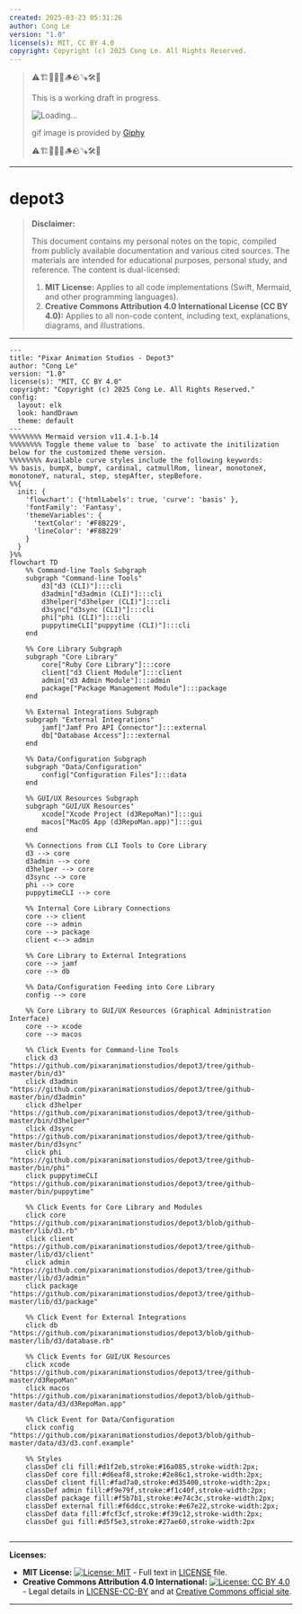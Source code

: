 ```yaml
---
created: 2025-03-23 05:31:26
author: Cong Le
version: "1.0"
license(s): MIT, CC BY 4.0
copyright: Copyright (c) 2025 Cong Le. All Rights Reserved.
---
```



> ⚠️🏗️🚧🦺🧱🪵🪨🪚🛠️👷
> 
> This is a working draft in progress.
> 
> ![Loading...](https://media4.giphy.com/media/v1.Y2lkPTc5MGI3NjExcHdnZ3VkcDEydmlia2VyNTk3ZHZqNzhycTVoNzV6amVjYWIxZ2czdyZlcD12MV9pbnRlcm5hbF9naWZfYnlfaWQmY3Q9Zw/jPsObTEowtqZW/giphy.gif)
> 
> gif image is provided by [Giphy](https://giphy.com)
> 
> ⚠️🏗️🚧🦺🧱🪵🪨🪚🛠️👷

----


# depot3
> **Disclaimer:**
>
> This document contains my personal notes on the topic,
> compiled from publicly available documentation and various cited sources.
> The materials are intended for educational purposes, personal study, and reference.
> The content is dual-licensed:
> 1. **MIT License:** Applies to all code implementations (Swift, Mermaid, and other programming languages).
> 2. **Creative Commons Attribution 4.0 International License (CC BY 4.0):** Applies to all non-code content, including text, explanations, diagrams, and illustrations.
---



```mermaid
---
title: "Pixar Animation Studios - Depot3"
author: "Cong Le"
version: "1.0"
license(s): "MIT, CC BY 4.0"
copyright: "Copyright (c) 2025 Cong Le. All Rights Reserved."
config:
  layout: elk
  look: handDrawn
  theme: default
---
%%%%%%%% Mermaid version v11.4.1-b.14
%%%%%%%% Toggle theme value to `base` to activate the initilization below for the customized theme version.
%%%%%%%% Available curve styles include the following keywords:
%% basis, bumpX, bumpY, cardinal, catmullRom, linear, monotoneX, monotoneY, natural, step, stepAfter, stepBefore.
%%{
  init: {
    'flowchart': {'htmlLabels': true, 'curve': 'basis' },
    'fontFamily': 'Fantasy',
    'themeVariables': {
      'textColor': '#F8B229',
      'lineColor': '#F8B229'
    }
  }
}%%
flowchart TD
    %% Command-line Tools Subgraph
    subgraph "Command-line Tools"
        d3["d3 (CLI)"]:::cli
        d3admin["d3admin (CLI)"]:::cli
        d3helper["d3helper (CLI)"]:::cli
        d3sync["d3sync (CLI)"]:::cli
        phi["phi (CLI)"]:::cli
        puppytimeCLI["puppytime (CLI)"]:::cli
    end

    %% Core Library Subgraph
    subgraph "Core Library"
        core["Ruby Core Library"]:::core
        client["d3 Client Module"]:::client
        admin["d3 Admin Module"]:::admin
        package["Package Management Module"]:::package
    end

    %% External Integrations Subgraph
    subgraph "External Integrations"
        jamf["Jamf Pro API Connector"]:::external
        db["Database Access"]:::external
    end

    %% Data/Configuration Subgraph
    subgraph "Data/Configuration"
        config["Configuration Files"]:::data
    end

    %% GUI/UX Resources Subgraph
    subgraph "GUI/UX Resources"
        xcode["Xcode Project (d3RepoMan)"]:::gui
        macos["MacOS App (d3RepoMan.app)"]:::gui
    end

    %% Connections from CLI Tools to Core Library
    d3 --> core
    d3admin --> core
    d3helper --> core
    d3sync --> core
    phi --> core
    puppytimeCLI --> core

    %% Internal Core Library Connections
    core --> client
    core --> admin
    core --> package
    client <--> admin

    %% Core Library to External Integrations
    core --> jamf
    core --> db

    %% Data/Configuration Feeding into Core Library
    config --> core

    %% Core Library to GUI/UX Resources (Graphical Administration Interface)
    core --> xcode
    core --> macos

    %% Click Events for Command-line Tools
    click d3 "https://github.com/pixaranimationstudios/depot3/tree/github-master/bin/d3"
    click d3admin "https://github.com/pixaranimationstudios/depot3/tree/github-master/bin/d3admin"
    click d3helper "https://github.com/pixaranimationstudios/depot3/tree/github-master/bin/d3helper"
    click d3sync "https://github.com/pixaranimationstudios/depot3/tree/github-master/bin/d3sync"
    click phi "https://github.com/pixaranimationstudios/depot3/tree/github-master/bin/phi"
    click puppytimeCLI "https://github.com/pixaranimationstudios/depot3/tree/github-master/bin/puppytime"

    %% Click Events for Core Library and Modules
    click core "https://github.com/pixaranimationstudios/depot3/blob/github-master/lib/d3.rb"
    click client "https://github.com/pixaranimationstudios/depot3/tree/github-master/lib/d3/client"
    click admin "https://github.com/pixaranimationstudios/depot3/tree/github-master/lib/d3/admin"
    click package "https://github.com/pixaranimationstudios/depot3/tree/github-master/lib/d3/package"

    %% Click Event for External Integrations
    click db "https://github.com/pixaranimationstudios/depot3/blob/github-master/lib/d3/database.rb"

    %% Click Events for GUI/UX Resources
    click xcode "https://github.com/pixaranimationstudios/depot3/tree/github-master/d3RepoMan"
    click macos "https://github.com/pixaranimationstudios/depot3/blob/github-master/data/d3/d3RepoMan.app"

    %% Click Event for Data/Configuration
    click config "https://github.com/pixaranimationstudios/depot3/blob/github-master/data/d3/d3.conf.example"

    %% Styles
    classDef cli fill:#d1f2eb,stroke:#16a085,stroke-width:2px;
    classDef core fill:#d6eaf8,stroke:#2e86c1,stroke-width:2px;
    classDef client fill:#fad7a0,stroke:#d35400,stroke-width:2px;
    classDef admin fill:#f9e79f,stroke:#f1c40f,stroke-width:2px;
    classDef package fill:#f5b7b1,stroke:#e74c3c,stroke-width:2px;
    classDef external fill:#f6ddcc,stroke:#e67e22,stroke-width:2px;
    classDef data fill:#fcf3cf,stroke:#f39c12,stroke-width:2px;
    classDef gui fill:#d5f5e3,stroke:#27ae60,stroke-width:2px
    
```



---
**Licenses:**

- **MIT License:**  [![License: MIT](https://img.shields.io/badge/License-MIT-yellow.svg)](LICENSE) - Full text in [LICENSE](LICENSE) file.
- **Creative Commons Attribution 4.0 International:** [![License: CC BY 4.0](https://licensebuttons.net/l/by/4.0/88x31.png)](LICENSE-CC-BY) - Legal details in [LICENSE-CC-BY](LICENSE-CC-BY) and at [Creative Commons official site](http://creativecommons.org/licenses/by/4.0/).

---
